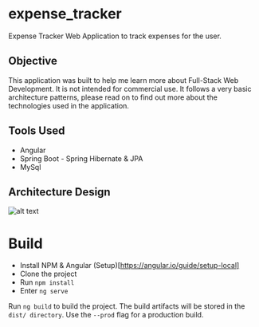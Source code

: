 # expense_tracker
Expense Tracker Web Application to track expenses for the user.

## Objective
This application was built to help me learn more about Full-Stack Web Development. It is not intended for commercial use. 
It follows a very basic architecture patterns, please read on to find out more about the technologies used in the application. 

## Tools Used 
 - Angular
 - Spring Boot - Spring Hibernate & JPA
 - MySql
 
## Architecture Design

![alt text](https://github.com/pradhulstha/images/design.jpeg "Design Pattern")

# Build
- Install NPM & Angular (Setup)[https://angular.io/guide/setup-local]
- Clone the project
- Run `npm install`
- Enter `ng serve`

Run `ng build` to build the project. The build artifacts will be stored in the `dist/ directory`. Use the `--prod` flag for a production build.